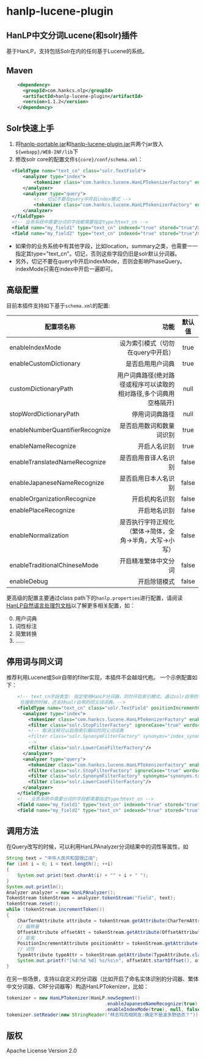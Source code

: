hanlp-lucene-plugin
========

HanLP中文分词Lucene(和solr)插件
----------------------
基于HanLP，支持包括Solr在内的任何基于Lucene的系统。

## Maven

```xml
    <dependency>
      <groupId>com.hankcs.nlp</groupId>
      <artifactId>hanlp-lucene-plugin</artifactId>
      <version>1.1.2</version>
    </dependency>
```

## Solr快速上手
 1. 将[hanlp-portable.jar](http://search.maven.org/#search%7Cgav%7C1%7Cg%3A%22com.hankcs%22%20AND%20a%3A%22hanlp%22)和[hanlp-lucene-plugin.jar](https://github.com/hankcs/hanlp-lucene-plugin/releases)共两个jar放入```${webapp}/WEB-INF/lib```下
 1. 修改solr core的配置文件```${core}/conf/schema.xml```：
 
```xml
  <fieldType name="text_cn" class="solr.TextField">
      <analyzer type="index">
          <tokenizer class="com.hankcs.lucene.HanLPTokenizerFactory" enableIndexMode="true"/>
      </analyzer>
      <analyzer type="query">
          <!-- 切记不要在query中开启index模式 -->
          <tokenizer class="com.hankcs.lucene.HanLPTokenizerFactory" enableIndexMode="false"/>
      </analyzer>
  </fieldType>
  <!-- 业务系统中需要分词的字段都需要指定type为text_cn -->
  <field name="my_field1" type="text_cn" indexed="true" stored="true"/>
  <field name="my_field2" type="text_cn" indexed="true" stored="true"/>
```
    
 * 如果你的业务系统中有其他字段，比如location，summary之类，也需要一一指定其type="text_cn"。切记，否则这些字段仍旧是solr默认分词器。
 * 另外，切记不要在query中开启indexMode，否则会影响PhaseQuery。indexMode只需在index中开启一遍即可。

## 高级配置
 目前本插件支持如下基于```schema.xml```的配置:

| 配置项名称       | 功能   |  默认值  |
| --------   | -----:  | :----:  |
| enableIndexMode    | 设为索引模式（切勿在query中开启） |   true     |
| enableCustomDictionary    | 是否启用用户词典 |   true     |
| customDictionaryPath    | 用户词典路径(绝对路径或程序可以读取的相对路径,多个词典用空格隔开) |   null     |
| stopWordDictionaryPath    | 停用词词典路径 |   null     |
| enableNumberQuantifierRecognize    | 是否启用数词和数量词识别 |   true     |
| enableNameRecognize    | 开启人名识别 |   true     |
| enableTranslatedNameRecognize    | 是否启用音译人名识别 |   false     |
| enableJapaneseNameRecognize    | 是否启用日本人名识别 |   false     |
| enableOrganizationRecognize    | 开启机构名识别 |   false     |
| enablePlaceRecognize    | 开启地名识别 |   false     |
| enableNormalization    | 是否执行字符正规化（繁体->简体，全角->半角，大写->小写） |   false     |
| enableTraditionalChineseMode    | 开启精准繁体中文分词 |   false     |
| enableDebug    | 开启除错模式 |   false     |

 更高级的配置主要通过class path下的```hanlp.properties```进行配置，请阅读[HanLP自然语言处理包文档](https://github.com/hankcs/HanLP)以了解更多相关配置，如：

0. 用户词典
0. 词性标注
0. 简繁转换
0. ……

## 停用词与同义词
 推荐利用Lucene或Solr自带的filter实现，本插件不会越俎代庖。
 一个示例配置如下：
 
```xml
    <!-- text_cn字段类型: 指定使用HanLP分词器，同时开启索引模式。通过solr自带的停用词过滤器，使用"stopwords.txt"（默认空白）过滤。
	 在搜索的时候，还支持solr自带的同义词词典。-->
    <fieldType name="text_cn" class="solr.TextField" positionIncrementGap="100">
      <analyzer type="index">
        <tokenizer class="com.hankcs.lucene.HanLPTokenizerFactory" enableIndexMode="true"/>
        <filter class="solr.StopFilterFactory" ignoreCase="true" words="stopwords.txt" />
        <!-- 取消注释可以启用索引期间的同义词词典
        <filter class="solr.SynonymFilterFactory" synonyms="index_synonyms.txt" ignoreCase="true" expand="false"/>
        -->
        <filter class="solr.LowerCaseFilterFactory"/>
      </analyzer>
      <analyzer type="query">
        <tokenizer class="com.hankcs.lucene.HanLPTokenizerFactory" enableIndexMode="false"/>
        <filter class="solr.StopFilterFactory" ignoreCase="true" words="stopwords.txt" />
        <filter class="solr.SynonymFilterFactory" synonyms="synonyms.txt" ignoreCase="true" expand="true"/>
        <filter class="solr.LowerCaseFilterFactory"/>
      </analyzer>
    </fieldType>
    <!-- 业务系统中需要分词的字段都需要指定type为text_cn -->
    <field name="my_field1" type="text_cn" indexed="true" stored="true"/>
    <field name="my_field2" type="text_cn" indexed="true" stored="true"/>
```

## 调用方法
在Query改写的时候，可以利用HanLPAnalyzer分词结果中的词性等属性，如
```java
String text = "中华人民共和国很辽阔";
for (int i = 0; i < text.length(); ++i)
{
    System.out.print(text.charAt(i) + "" + i + " ");
}
System.out.println();
Analyzer analyzer = new HanLPAnalyzer();
TokenStream tokenStream = analyzer.tokenStream("field", text);
tokenStream.reset();
while (tokenStream.incrementToken())
{
    CharTermAttribute attribute = tokenStream.getAttribute(CharTermAttribute.class);
    // 偏移量
    OffsetAttribute offsetAtt = tokenStream.getAttribute(OffsetAttribute.class);
    // 距离
    PositionIncrementAttribute positionAttr = tokenStream.getAttribute(PositionIncrementAttribute.class);
    // 词性
    TypeAttribute typeAttr = tokenStream.getAttribute(TypeAttribute.class);
    System.out.printf("[%d:%d %d] %s/%s\n", offsetAtt.startOffset(), offsetAtt.endOffset(), positionAttr.getPositionIncrement(), attribute, typeAttr.type());
}
```
在另一些场景，支持以自定义的分词器（比如开启了命名实体识别的分词器、繁体中文分词器、CRF分词器等）构造HanLPTokenizer，比如：
```java
tokenizer = new HanLPTokenizer(HanLP.newSegment()
                                    .enableJapaneseNameRecognize(true)
                                    .enableIndexMode(true), null, false);
tokenizer.setReader(new StringReader("林志玲亮相网友:确定不是波多野结衣？"));
```

## 版权
 Apache License Version 2.0

